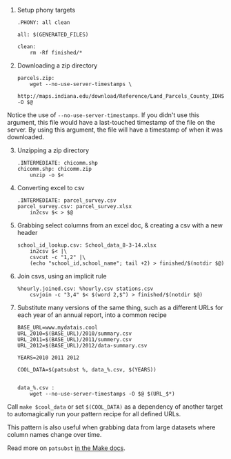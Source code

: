 1. Setup phony targets

    ```make
    .PHONY: all clean 

    all: $(GENERATED_FILES) 

    clean: 
        rm -Rf finished/*
    ```

2. Downloading a zip directory

    ```make
    parcels.zip: 
        wget --no-use-server-timestamps \ 
        http://maps.indiana.edu/download/Reference/Land_Parcels_County_IDHS.zip -O $@
    ```
Notice the use of `--no-use-server-timestamps`. If you didn't use this argument, 
this file would have a last-touched timestamp of the file on the server. By 
using this argument, the file will have a timestamp of when it was downloaded.


3. Unzipping a zip directory

    ```make
    .INTERMEDIATE: chicomm.shp
    chicomm.shp: chicomm.zip 
        unzip -o $<
    ```

4. Converting excel to csv

    ```make
    .INTERMEDIATE: parcel_survey.csv
    parcel_survey.csv: parcel_survey.xlsx 
        in2csv $< > $@
    ```

5. Grabbing select columns from an excel doc, & creating a csv with a new header

    ```make
    school_id_lookup.csv: School_data_8-3-14.xlsx 
        in2csv $< |\ 
        csvcut -c "1,2" |\ 
        (echo "school_id,school_name"; tail +2) > finished/$(notdir $@)
    ```

6. Join csvs, using an implicit rule

    ```make
    %hourly.joined.csv: %hourly.csv stations.csv 
        csvjoin -c "3,4" $< $(word 2,$^) > finished/$(notdir $@)
    ```

7. Substitute many versions of the same thing, such as a different URLs for each 
year of an annual report, into a common recipe 

    ```make
    BASE_URL=www.mydatais.cool
    URL_2010=$(BASE_URL)/2010/summary.csv
    URL_2011=$(BASE_URL)/2011/summery.csv
    URL_2012=$(BASE_URL)/2012/data-summary.csv

    YEARS=2010 2011 2012

    COOL_DATA=$(patsubst %, data_%.csv, $(YEARS))


    data_%.csv : 
        wget --no-use-server-timestamps -O $@ $(URL_$*)
    ```

Call `make $cool_data` or set `$(COOL_DATA)` as a dependency of another target 
to automagically run your pattern recipe for all defined URLs.

This pattern is also useful when grabbing data from large datasets where column 
names change over time.

Read more on `patsubst` [in the Make docs](https://www.gnu.org/software/make/manual/html_node/Text-Functions.html).
